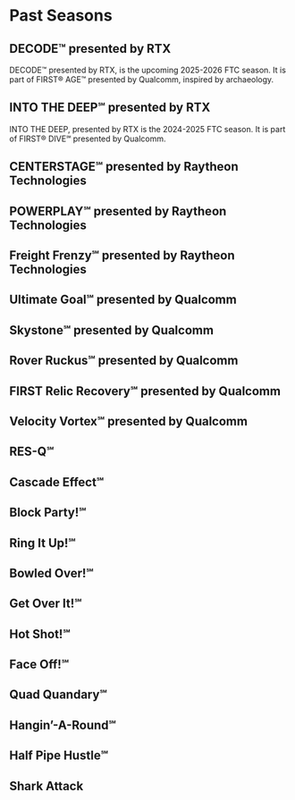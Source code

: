 # Past Seasons

## DECODE™ presented by RTX
DECODE™ presented by RTX, is the upcoming 2025-2026 FTC season. It is part of FIRST® AGE™ presented by Qualcomm, inspired by archaeology.
## INTO THE DEEP℠ presented by RTX
INTO THE DEEP, presented by RTX is the 2024-2025 FTC season. It is part of FIRST® DIVE℠ presented by Qualcomm.
## CENTERSTAGE℠ presented by Raytheon Technologies
## POWERPLAY℠ presented by Raytheon Technologies
## Freight Frenzy℠ presented by Raytheon Technologies
## Ultimate Goal℠ presented by Qualcomm
## Skystone℠ presented by Qualcomm
## Rover Ruckus℠ presented by Qualcomm
## FIRST Relic Recovery℠ presented by Qualcomm
## Velocity Vortex℠ presented by Qualcomm
## RES-Q℠
## Cascade Effect℠
## Block Party!℠
## Ring It Up!℠
## Bowled Over!℠
## Get Over It!℠
## Hot Shot!℠
## Face Off!℠
## Quad Quandary℠
## Hangin’-A-Round℠
## Half Pipe Hustle℠
## Shark Attack
